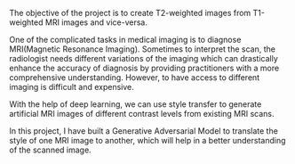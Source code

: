 The objective of the project is to create T2-weighted images from T1-weighted MRI images and vice-versa.

One of the complicated tasks in medical imaging is to diagnose MRI(Magnetic Resonance Imaging). Sometimes to interpret the scan, the radiologist needs different variations of the imaging which can drastically enhance the accuracy of diagnosis by providing practitioners with a more comprehensive understanding. However, to have access to different imaging is difficult and expensive.

With the help of deep learning, we can use style transfer to generate artificial MRI images of different contrast levels from existing MRI scans.

In this project, I have built a Generative Adversarial Model to translate the style of one MRI image to another, which will help in a better understanding of the scanned image.
